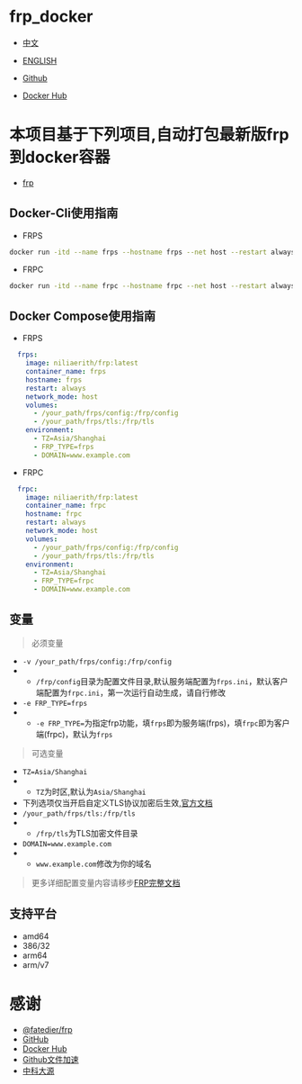 # frp_docker

- [中文](./README.md)
- [ENGLISH](./README_EN.md)

- [Github](https://github.com/niliovo/frp_docker)
- [Docker Hub](https://hub.docker.com/r/niliaerith/frp)

# 本项目基于下列项目,自动打包最新版frp到docker容器

- [frp](https://github.com/fatedier/frp)

## Docker-Cli使用指南

- FRPS

```bash
docker run -itd --name frps --hostname frps --net host --restart always -v /your_path/frps/config:/frp/config -v /your_path/frps/tls:/frp/tls -e TZ=Asia/Shanghai -e FRP_TYPE=frps -e DOMAIN=www.example.com niliaerith/frp:latest
```

- FRPC

```bash
docker run -itd --name frpc --hostname frpc --net host --restart always -v /your_path/frpc/config:/frp/config -v /your_path/frpc/tls:/frp/tls -e TZ=Asia/Shanghai -e FRP_TYPE=frpc -e DOMAIN=www.example.com niliaerith/frp:latest
```

## Docker Compose使用指南

- FRPS

```compose.yml
  frps:
    image: niliaerith/frp:latest
    container_name: frps
    hostname: frps
    restart: always
    network_mode: host
    volumes:
      - /your_path/frps/config:/frp/config
      - /your_path/frps/tls:/frp/tls
    environment:
      - TZ=Asia/Shanghai
      - FRP_TYPE=frps
      - DOMAIN=www.example.com
```

- FRPC

```compose.yml
  frpc:
    image: niliaerith/frp:latest
    container_name: frpc
    hostname: frpc
    restart: always
    network_mode: host
    volumes:
      - /your_path/frps/config:/frp/config
      - /your_path/frps/tls:/frp/tls
    environment:
      - TZ=Asia/Shanghai
      - FRP_TYPE=frpc
      - DOMAIN=www.example.com
```

## 变量

> 必须变量
- `-v /your_path/frps/config:/frp/config` 
- - `/frp/config`目录为配置文件目录,默认服务端配置为`frps.ini`，默认客户端配置为`frpc.ini`，第一次运行自动生成，请自行修改
- `-e FRP_TYPE=frps`
- - `-e FRP_TYPE=`为指定frp功能，填`frps`即为服务端(frps)，填`frpc`即为客户端(frpc)，默认为`frps`

> 可选变量
- `TZ=Asia/Shanghai`
- - `TZ`为时区,默认为`Asia/Shanghai`
- 下列选项仅当开启自定义TLS协议加密后生效,[官方文档](http://gofrp.org/docs/features/common/network/network-tls/)
- `/your_path/frps/tls:/frp/tls`
- - `/frp/tls`为TLS加密文件目录
- `DOMAIN=www.example.com`
- - `www.example.com`修改为你的域名

> 更多详细配置变量内容请移步[FRP完整文档](https://gofrp.org/docs/)

## 支持平台

- amd64
- 386/32
- arm64
- arm/v7

# 感谢

- [@fatedier/frp](https://github.com/fatedier/frp)
- [GitHub](https://github.com/)
- [Docker Hub](https://hub.docker.com/)
- [Github文件加速](https://tool.mintimate.cn/gh/)
- [中科大源](https://mirrors.ustc.edu.cn/)
